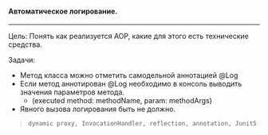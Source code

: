 #### Автоматическое логирование.

---
Цель: Понять как реализуется AOP, какие для этого есть технические средства.

Задачи:
- Метод класса можно отметить самодельной аннотацией @Log
- Если метод аннотирован @Log необходимо в консоль выводить значения параметров метода.
    - (executed method: methodName, param: methodArgs)
- Явного вызова логирования быть не должно.

> `dynamic proxy, InvocationHandler, reflection, annotation, Junit5`
